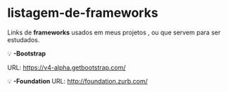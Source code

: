 # listagem-de-frameworks
Links de <strong>frameworks</strong> usados em meus projetos , ou que servem para ser estudados.

:bulb: <strong> -Bootstrap </strong>

URL: https://v4-alpha.getbootstrap.com/ 

:bulb: <strong> -Foundation </strong> 
URL: http://foundation.zurb.com/
